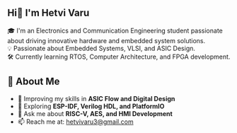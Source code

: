 ## Hi👋 I'm Hetvi Varu

🎓 I'm an Electronics and Communication Engineering student passionate about driving innovative hardware and embedded system solutions.  
💡 Passionate about Embedded Systems, VLSI, and ASIC Design.  
🛠 Currently learning RTOS, Computer Architecture, and FPGA development.

## 🚀 About Me

- 🌱 Improving my skills in **ASIC Flow and Digital Design**
- 🧠 Exploring **ESP-IDF,  Verilog HDL, and PlatformIO**
- 🔧 Ask me about **RISC-V, AES, and HMI Development**
- 📫 Reach me at: hetvivaru3@gmail.com
